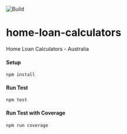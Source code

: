 ![Build](https://github.com/skhatri/home-loan-calculators/actions/workflows/build.yml/badge.svg)

# home-loan-calculators
Home Loan Calculators - Australia

#### Setup
```
npm install
```

#### Run Test
```
npm test
```

#### Run Test with Coverage
```
npm run coverage
```
